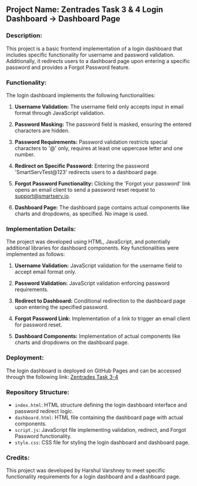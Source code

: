 ## Project Name: Zentrades Task 3 & 4 Login Dashboard -> Dashboard Page

### Description:
This project is a basic frontend implementation of a login dashboard that includes specific functionality for username and password validation. Additionally, it redirects users to a dashboard page upon entering a specific password and provides a Forgot Password feature.

### Functionality:
The login dashboard implements the following functionalities:
1. **Username Validation:** The username field only accepts input in email format through JavaScript validation.

2. **Password Masking:** The password field is masked, ensuring the entered characters are hidden.

3. **Password Requirements:** Password validation restricts special characters to '@' only, requires at least one uppercase letter and one number.

4. **Redirect on Specific Password:** Entering the password 'SmartServTest@123' redirects users to a dashboard page.

5. **Forgot Password Functionality:** Clicking the 'Forgot your password' link opens an email client to send a password reset request to support@smartserv.io.

6. **Dashboard Page:** The dashboard page contains actual components like charts and dropdowns, as specified. No image is used.

### Implementation Details:
The project was developed using HTML, JavaScript, and potentially additional libraries for dashboard components. Key functionalities were implemented as follows:

1. **Username Validation:** JavaScript validation for the username field to accept email format only.

2. **Password Validation:** JavaScript validation enforcing password requirements.

3. **Redirect to Dashboard:** Conditional redirection to the dashboard page upon entering the specified password.

4. **Forgot Password Link:** Implementation of a link to trigger an email client for password reset.

5. **Dashboard Components:** Implementation of actual components like charts and dropdowns on the dashboard page.

### Deployment:
The login dashboard is deployed on GitHub Pages and can be accessed through the following link: [Zentrades Task 3-4](https://harshul14.github.io/Zentrades-Task-3-4/)


### Repository Structure:
- `index.html`: HTML structure defining the login dashboard interface and password redirect logic.
- `dashboard.html`: HTML file containing the dashboard page with actual components.
- `script.js`: JavaScript file implementing validation, redirect, and Forgot Password functionality.
- `style.css`: CSS file for styling the login dashboard and dashboard page.

### Credits:
This project was developed by Harshul Varshney to meet specific functionality requirements for a login dashboard and a dashboard page.
